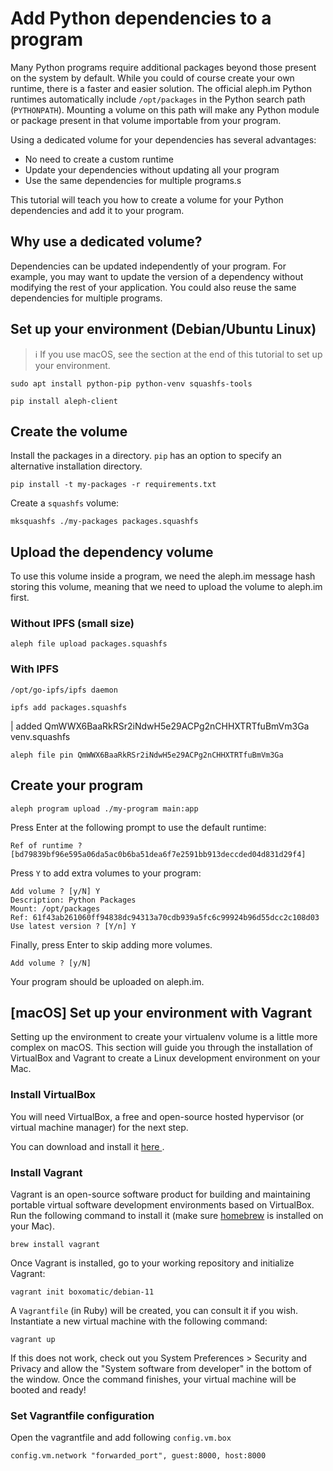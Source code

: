 # Add Python dependencies to a program

Many Python programs require additional packages beyond those present on the system by default.
While you could of course create your own runtime, there is a faster and easier solution.
The official aleph.im Python runtimes automatically include `/opt/packages` in the Python search path (`PYTHONPATH`). Mounting a volume on this path will make any Python module or package present in that volume importable from your program.

Using a dedicated volume for your dependencies has several advantages:

- No need to create a custom runtime
- Update your dependencies without updating all your program
- Use the same dependencies for multiple programs.s

This tutorial will teach you how to create a volume for your Python dependencies
and add it to your program.

## Why use a dedicated volume?

Dependencies can be updated independently of your program.
For example, you may want to update the version of a dependency without modifying the rest of your application.
You could also reuse the same dependencies for multiple programs.

## Set up your environment (Debian/Ubuntu Linux)

> ℹ If you use macOS, see the section at the end of this tutorial to set up your environment.

```shell
sudo apt install python-pip python-venv squashfs-tools
```

```shell
pip install aleph-client
```

## Create the volume

Install the packages in a directory. `pip` has an option to specify an alternative installation directory.

```shell
pip install -t my-packages -r requirements.txt
```

Create a `squashfs` volume:

```shell
mksquashfs ./my-packages packages.squashfs
```

## Upload the dependency volume

To use this volume inside a program, we need the aleph.im message hash storing
this volume, meaning that we need to upload the volume to aleph.im first.

### Without IPFS (small size)

```shell
aleph file upload packages.squashfs
```

### With IPFS
```shell
/opt/go-ipfs/ipfs daemon
```

```shell
ipfs add packages.squashfs
```
| added QmWWX6BaaRkRSr2iNdwH5e29ACPg2nCHHXTRTfuBmVm3Ga venv.squashfs

```shell
aleph file pin QmWWX6BaaRkRSr2iNdwH5e29ACPg2nCHHXTRTfuBmVm3Ga
```

## Create your program

```shell
aleph program upload ./my-program main:app
```

Press Enter at the following prompt to use the default runtime:
```
Ref of runtime ? [bd79839bf96e595a06da5ac0b6ba51dea6f7e2591bb913deccded04d831d29f4]
```

Press `Y` to add extra volumes to your program:
``` 
Add volume ? [y/N] Y
Description: Python Packages
Mount: /opt/packages
Ref: 61f43ab261060ff94838dc94313a70cdb939a5fc6c99924b96d55dcc2c108d03
Use latest version ? [Y/n] Y
```

Finally, press Enter to skip adding more volumes.
```shell
Add volume ? [y/N]
```

Your program should be uploaded on aleph.im.

## [macOS] Set up your environment with Vagrant

Setting up the environment to create your virtualenv volume is a little more complex on macOS.
This section will guide you through the installation of VirtualBox and Vagrant to create a Linux
development environment on your Mac.

### Install VirtualBox
You will need VirtualBox, a free and open-source hosted hypervisor (or virtual machine manager) for the next step.

You can download and install it <a href="https://www.virtualbox.org/wiki/Downloads">here </a>.

### Install Vagrant
Vagrant is an open-source software product for building and maintaining portable virtual software development 
environments based on VirtualBox.
Run the following command to install it (make sure [homebrew](https://brew.sh) is installed on your Mac).

```shell
brew install vagrant
```

Once Vagrant is installed, go to your working repository and initialize Vagrant:

```shell
vagrant init boxomatic/debian-11
```

A `Vagrantfile` (in Ruby) will be created, you can consult it if you wish.
Instantiate a new virtual machine with the following command:

```shell
vagrant up
```

If this does not work, check out you System Preferences > Security and Privacy and allow 
the "System software from developer" in the bottom of the window.
Once the command finishes, your virtual machine will be booted and ready!

### Set Vagrantfile configuration

Open the vagrantfile and add following `config.vm.box`

```shell
config.vm.network "forwarded_port", guest:8000, host:8000
```
